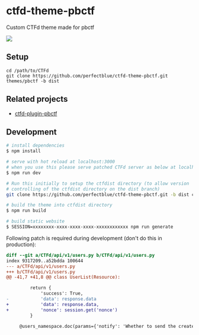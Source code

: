 # ctfd-theme-pbctf

Custom CTFd theme made for pbctf

![](https://i.imgur.com/mXFHBrf.png)

## Setup

```
cd /path/to/CTFd
git clone https://github.com/perfectblue/ctfd-theme-pbctf.git themes/pbctf -b dist
```

## Related projects

* [ctfd-plugin-pbctf](https://github.com/perfectblue/ctfd-plugin-pbctf)

## Development

```bash
# install dependencies
$ npm install

# serve with hot reload at localhost:3000
# when you use this please serve patched CTFd server as below at localhost:8000
$ npm run dev

# Run this initially to setup the ctfdist directory (to allow version
# controlling of the ctfdist directory on the dist branch)
git clone https://github.com/perfectblue/ctfd-theme-pbctf.git -b dist ctfdist

# build the theme into ctfdist directory
$ npm run build

# build static website
$ SESSION=xxxxxxxx-xxxx-xxxx-xxxx-xxxxxxxxxxxx npm run generate

```

Following patch is required during development (don't do this in production):

```patch
diff --git a/CTFd/api/v1/users.py b/CTFd/api/v1/users.py
index 9317209..a52bdda 100644
--- a/CTFd/api/v1/users.py
+++ b/CTFd/api/v1/users.py
@@ -41,7 +41,8 @@ class UserList(Resource):

         return {
             'success': True,
-            'data': response.data
+            'data': response.data,
+            'nonce': session.get('nonce')
         }

     @users_namespace.doc(params={'notify': 'Whether to send the created user an email with their credentials'})
```
